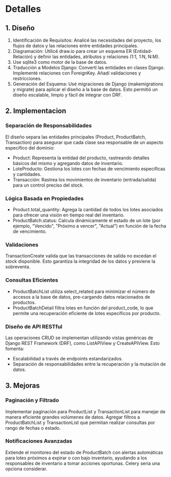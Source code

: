 # Detalles

## 1. Diseño
1. Identificación de Requisitos: Analicé las necesidades del proyecto, los flujos de datos y las relaciones entre entidades principales.
2. Diagramación: Utilicé draw.io para crear un esquema ER (Entidad-Relación) y definir las entidades, atributos y relaciones (1:1, 1:N, N:M).
3. Use sqlite3 como motor de la base de datos.
4. Traducción a Modelos Django: Convertí las entidades en clases Django. Implementé relaciones con ForeignKey. Añadí validaciones y restricciones.
5. Generación del Esquema: Usé migraciones de Django (makemigrations y migrate) para aplicar el diseño a la base de datos.
Esto permitió un diseño escalable, limpio y fácil de integrar con DRF.

## 2. Implementacion
### Separación de Responsabilidades
El diseño separa las entidades principales (Product, ProductBatch, Transaction) para asegurar que cada clase sea responsable de un aspecto específico del dominio:

- Product: Representa la entidad del producto, rastreando detalles básicos del mismo y agregando datos de inventario.
- LoteProducto: Gestiona los lotes con fechas de vencimiento específicas y cantidades.
- Transacción: Rastrea los movimientos de inventario (entrada/salida) para un control preciso del stock.

### Lógica Basada en Propiedades
- Product.total_quantity: Agrega la cantidad de todos los lotes asociados para ofrecer una visión en tiempo real del inventario.
- ProductBatch.status: Calcula dinámicamente el estado de un lote (por ejemplo, "Vencido", "Próximo a vencer", "Actual") en función de la fecha de vencimiento.

### Validaciones
TransactionCreate valida que las transacciones de salida no excedan el stock disponible. Esto garantiza la integridad de los datos y previene la sobreventa.

### Consultas Eficientes
- ProductBatchList utiliza select_related para minimizar el número de accesos a la base de datos, pre-cargando datos relacionados de productos.
- ProductBatchDetail filtra lotes en función del product_code, lo que permite una recuperación eficiente de lotes específicos por producto.

### Diseño de API RESTful
Las operaciones CRUD se implementan utilizando vistas genéricas de Django REST Framework (DRF), como ListAPIView y CreateAPIView. Esto fomenta:
- Escalabilidad a través de endpoints estandarizados.
- Separación de responsabilidades entre la recuperación y la mutación de datos.

## 3. Mejoras
### Paginación y Filtrado
Implementar paginación para ProductList y TransactionList para manejar de manera eficiente grandes volúmenes de datos. Agregar filtros a ProductBatchList y TransactionList que permitan realizar consultas por rango de fechas o estado.

### Notificaciones Avanzadas
Extiende el monitoreo del estado de ProductBatch con alertas automáticas para lotes próximos a expirar o con bajo inventario, ayudando a los responsables de inventario a tomar acciones oportunas. Celery seria una opciona  considerar.

